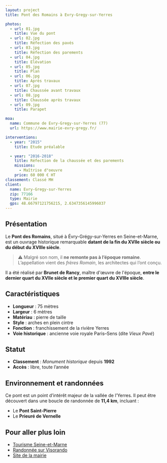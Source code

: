 ```yaml
---
layout: project
title: Pont des Romains à Evry-Gregy-sur-Yerres

photos:
  - url: 01.jpg
    title: Vue du pont
  - url: 02.jpg
    title: Réfection des pavés
  - url: 03.jpg
    title: Réfection des parements
  - url: 04.jpg
    title: Elévation
  - url: 05.jpg
    title: Plan
  - url: 06.jpg
    title: Après travaux
  - url: 07.jpg
    title: Chaussée avant travaux
  - url: 08.jpg
    title: Chaussée après travaux
  - url: 09.jpg
    title: Parapet

moa:
  name: Commune de Evry-Gregy-sur-Yerres (77)
  url: https://www.mairie-evry-gregy.fr/

interventions:
  - year: "2015"
    title: Etude préalable

  - year: "2016-2018"
    title: Réfection de la chaussée et des parements
    missions:
      - Maîtrise d"oeuvre
    price: 60 000 € HT
classement: Classé MH
client:
  name: Evry-Gregy-sur-Yerres
  zip: 77166
  type: Mairie
  gps: 48.66797121756215, 2.6347356145996037
---
```


## Présentation

Le **Pont des Romains**, situé à Évry-Grégy-sur-Yerres en Seine-et-Marne, est un
ouvrage historique remarquable **datant de la fin du XVIIe siècle ou du début du
XVIIIe siècle**.

> ⚠️ Malgré son nom, il **ne remonte pas à l’époque romaine**. L’appellation
> vient des _frères Romain_, les architectes qui l’ont conçu.

Il a été réalisé par **Brunet de Rancy**, maître d'œuvre de l'époque, **entre le
dernier quart du XVIIe siècle et le premier quart du XVIIIe siècle**.

## Caractéristiques

- **Longueur** : 75 mètres
- **Largeur** : 6 mètres
- **Matériau** : pierre de taille
- **Style** : arches en plein cintre
- **Fonction** : franchissement de la rivière Yerres
- **Voie historique** : ancienne voie royale Paris–Sens (dite _Vieux Pavé_)

## Statut

- **Classement** : _Monument historique_ depuis **1992**
- **Accès** : libre, toute l’année

## Environnement et randonnées

Ce pont est un point d’intérêt majeur de la vallée de l’Yerres. Il peut être
découvert dans une boucle de randonnée de **11,4 km**, incluant :

- Le **Pont Saint-Pierre**
- Le **Prieuré de Vernelle**

## Pour aller plus loin

- [Tourisme Seine-et-Marne](https://www.tourisme-seine-et-marne.fr/visiter-decouvrir/5867894-pont-romains/?utm_source=chatgpt.com)
- [Randonnée sur Visorando](https://www.visorando.com/randonnee-les-ponts-d-evry-gregy-sur-yerres/?utm_source=chatgpt.com)
- [Site de la mairie](https://www.mairie-evry-gregy.fr/)
